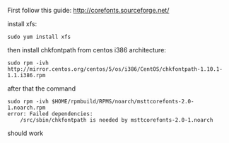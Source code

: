 First follow this guide:
<a href="http://corefonts.sourceforge.net/">http://corefonts.sourceforge.net/</a></p>

install xfs:

    sudo yum install xfs

then install chkfontpath from centos i386 architecture:

    sudo rpm -ivh http://mirror.centos.org/centos/5/os/i386/CentOS/chkfontpath-1.10.1-1.1.i386.rpm

after that the command

    sudo rpm -ivh $HOME/rpmbuild/RPMS/noarch/msttcorefonts-2.0-1.noarch.rpm
    error: Failed dependencies:
        /src/sbin/chkfontpath is needed by msttcorefonts-2.0-1.noarch

should work
